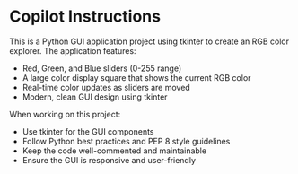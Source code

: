 # Copilot Instructions

<!-- Use this file to provide workspace-specific custom instructions to Copilot. For more details, visit https://code.visualstudio.com/docs/copilot/copilot-customization#_use-a-githubcopilotinstructionsmd-file -->

This is a Python GUI application project using tkinter to create an RGB color explorer. The application features:

- Red, Green, and Blue sliders (0-255 range)
- A large color display square that shows the current RGB color
- Real-time color updates as sliders are moved
- Modern, clean GUI design using tkinter

When working on this project:
- Use tkinter for the GUI components
- Follow Python best practices and PEP 8 style guidelines
- Keep the code well-commented and maintainable
- Ensure the GUI is responsive and user-friendly
